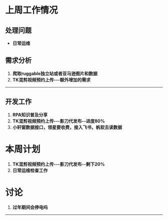 # 上周工作情况
## **处理问题**
- **日常运维**

## **需求分析**
1. **爬取ruggable独立站或者亚马逊图片和数据**
2. **TK混剪视频预约上传---额外增加的需求**

---

## **开发工作**
1. **RPA知识普及分享**
2. **TK混剪视频预约上传---影刀代发布--进度80%**
3. **小轩窗数据接口，领星要收费，接入飞书，帆软去读数据**

# 本周计划
1. **TK混剪视频预约上传---影刀代发布--剩下20%**
2. **日常运维检查工作**


# 讨论
1. **过年期间会停电吗**
---
